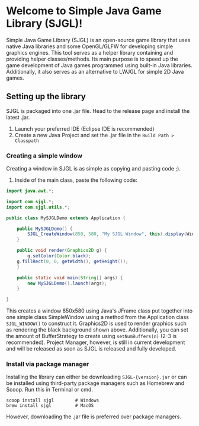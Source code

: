 # Welcome to Simple Java Game Library (SJGL)!
Simple Java Game Library (SJGL) is an open-source game library that uses native Java libraries and some OpenGL/GLFW for developing simple graphics engines. This tool serves as a helper library containing and providing helper classes/methods. Its main purpose is to speed up the game development of Java games programmed using built-in Java libraries. Additionally, it also serves as an alternative to LWJGL for simple 2D Java games.

## Setting up the library
SJGL is packaged into one .jar file. Head to the release page and install the latest .jar.
1. Launch your preferred IDE (Eclipse IDE is recommended)
2. Create a new Java Project and set the .jar file in the ```Build Path > Classpath```

### Creating a simple window
Creating a window in SJGL is as simple as copying and pasting code ;).
1. Inside of the main class, paste the following code: 
```java
import java.awt.*;

import com.sjgl.*;
import com.sjgl.utils.*;

public class MySJGLDemo extends Application {

    public MySJGLDemo() {
        SJGL_CreateWindow(850, 580, "My SJGL Window", this).display(WindowUtils.TERMINATE_WINDOW, true, true);
    }

    public void render(Graphics2D g) {
        g.setColor(Color.black);
	g.fillRect(0, 0, getWidth(), getHeight());
    }

    public static void main(String[] args) {
        new MySJGLDemo().launch(args);
    }

}
```
This creates a window 850x580 using Java's JFrame class put together into one simple class SimpleWindow using a method from the Application class ```SJGL_WINDOW()``` to construct it. Graphics2D is used to render graphics such as rendering the black background shown above. Additionally, you can set the amount of BufferStrategy to create using ```setNumBuffers(n)``` (2-3 is recommended).
 Project Manager, however, is still in current development and will be released as soon as SJGL is released and fully developed.

### Install via package manager
Installing the library can either be downloading ```SJGL-{version}.jar``` or can be installed using third-party package managers such as Homebrew and Scoop. Run this in Terminal or cmd.

```
scoop install sjgl        # Windows
brew install sjgl         # MacOS
```

However, downloading the .jar file is preferred over package managers.
